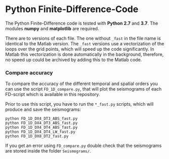 # Python Finite-Difference-Code

The Python Finite-Difference code is tested with **Python 2.7** and **3.7**. The modules **numpy** and **matplotlib** are required.

There are to versions of each file. The one without `_fast` in the file name is identical to the Matlab version. The `_fast` versions use a vectorization of the loops over the grid points, which will speed up the code significantly.
In Matlab this vectorization is done automatically in the background, therefore, no speed up could be archived by adding this to the Matlab code.  

### Compare accuracy

To compare the accuracy of the different temporal and spatial orders you can use the script `FD_1D_compare.py`, that will plot the seismograms of each FD-script which is available in this repository.

Prior to use this script, you have to run the `*_fast.py` scripts, which will produce and save the seismograms:
```
python FD_1D_DX4_DT3_ABS_fast.py
python FD_1D_DX4_DT3_ABS_fast.py
python FD_1D_DX4_DT4_ABS_fast.py
python FD_1D_DX4_DT4_LW_fast.py
python FD_1D_DX8_DT2_fast.py
```
If you get an error using `FD_compare.py` double check that the seismograms are stored inside the folder `Seismograms/`.
